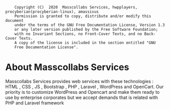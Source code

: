         Copyright (C)  2020  Masscollabs Services, hwpplayers, procyberian(procyberian-linux), amassivus
        Permission is granted to copy, distribute and/or modify this document
        under the terms of the GNU Free Documentation License, Version 1.3
        or any later version published by the Free Software Foundation;
        with no Invariant Sections, no Front-Cover Texts, and no Back-Cover Texts.
        A copy of the license is included in the section entitled "GNU
        Free Documentation License".

# About Masscollabs Services

Masscollabs Services provides web services with these technologies : HTML , CSS , JS , Bootstrap , PHP , Laravel , WordPress and OpenCart. Our priority is to customize WordPress and Opencart and make them ready to use by enterprise corporates but we accept demands that is related with PHP and Laravel framework
